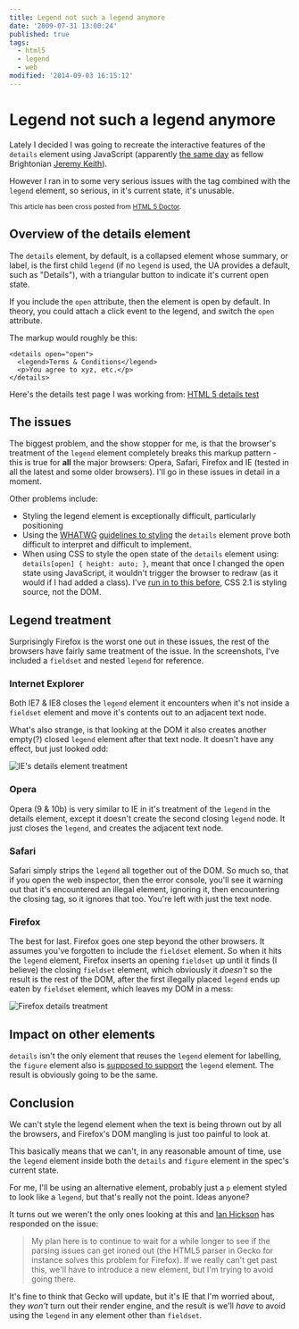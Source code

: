 ```yaml
---
title: Legend not such a legend anymore
date: '2009-07-31 13:00:24'
published: true
tags:
  - html5
  - legend
  - web
modified: '2014-09-03 16:15:12'
---
```

# Legend not such a legend anymore

Lately I decided I was going to recreate the interactive features of the <code>details</code> element using JavaScript (apparently [the same day](http://twitter.com/adactio/status/2869549874) as fellow Brightonian [Jeremy Keith](http://adactio.com/ "Adactio: Jeremy Keith")).

However I ran in to some very serious issues with the tag combined with the <code>legend</code> element, so serious, in it's current state, it's unusable.

<!--more-->

<small>This article has been cross posted from [HTML 5 Doctor](http://html5doctor.com).</small>

## Overview of the details element

The <code>details</code> element, by default, is a collapsed element whose summary, or label, is the first child <code>legend</code> (if no <code>legend</code> is used, the UA provides a default, such as "Details"), with a triangular button to indicate it's current open state.

If you include the <code>open</code> attribute, then the element is open by default.  In theory, you could attach a click event to the legend, and switch the <code>open</code> attribute.

The markup would roughly be this:

<pre><code>&lt;details open=&quot;open&quot;&gt;
  &lt;legend&gt;Terms &amp; Conditions&lt;/legend&gt;
  &lt;p&gt;You agree to xyz, etc.&lt;/p&gt;
&lt;/details&gt;</code></pre>

Here's the details test page I was working from: [HTML 5 details test](/demo/details.html)

## The issues

The biggest problem, and the show stopper for me, is that the browser's treatment of the <code>legend</code> element completely breaks this markup pattern - this is true for **all** the major browsers: Opera, Safari, Firefox and IE (tested in all the latest and some older browsers).  I'll go in these issues in detail in a moment.

Other problems include:

* Styling the legend element is exceptionally difficult, particularly positioning
* Using the <a href="http://www.whatwg.org/" title="Web Hypertext Application Technology Working Group">WHATWG</a> [guidelines to styling](http://www.whatwg.org/specs/web-apps/current-work/multipage/the-xhtml-syntax.html#the-details-element-0) the <code>details</code> element prove both difficult to interpret and difficult to implement.
* When using CSS to style the open state of the <code>details</code> element using: <code>details[open] { height: auto; }</code>, meant that once I changed the open state using JavaScript, it wouldn't trigger the browser to redraw (as it would if I had added a class). I've [run in to this before](http://twitter.com/rem/status/2178972149), CSS 2.1 is styling source, not the DOM.

## Legend treatment

Surprisingly Firefox is the worst one out in these issues, the rest of the browsers have fairly same treatment of the issue.  In the screenshots, I've included a <code>fieldset</code> and nested <code>legend</code> for reference.

### Internet Explorer

Both IE7 & IE8 closes the <code>legend</code> element it encounters when it's not inside a <code>fieldset</code> element and move it's contents out to an adjacent text node.

What's also strange, is that looking at the DOM it also creates another empty(?) closed <code>legend</code> element after that text node.  It doesn't have any effect, but just looked odd:

![IE's details element treatment](/images/ies-details-element-treatment.jpg)

### Opera

Opera (9 & 10b) is very similar to IE in it's treatment of the <code>legend</code> in the details element, except it doesn't create the second closing <code>legend</code> node.  It just closes the <code>legend</code>, and creates the adjacent text node.

### Safari

Safari simply strips the <code>legend</code> all together out of the DOM.  So much so, that if you open the web inspector, then the error console, you'll see it warning out that it's encountered an illegal element, ignoring it, then encountering the closing tag, so it ignores that too.  You're left with just the text node.

### Firefox

The best for last.  Firefox goes one step beyond the other browsers.  It assumes you've forgotten to include the <code>fieldset</code> element.  So when it hits the <code>legend</code> element, Firefox inserts an opening <code>fieldset</code> up until it finds (I believe) the closing <code>fieldset</code> element, which obviously it *doesn't* so the result is the rest of the DOM, after the first illegally placed <code>legend</code> ends up eaten by <code>fieldset</code> element, which leaves my DOM in a mess:

![Firefox details treatment](/images/firefox-details-treatment.jpg)

## Impact on other elements

<code>details</code> isn't the only element that reuses the <code>legend</code> element for labelling, the <code>figure</code> element also is [supposed to support](http://www.whatwg.org/specs/web-apps/current-work/multipage/embedded-content-0.html#the-figure-element) the <code>legend</code> element.  The result is obviously going to be the same.

## Conclusion

We can't style the legend element when the text is being thrown out by all the browsers, and Firefox's DOM mangling is just too painful to look at.

This basically means that we can't, in any reasonable amount of time, use the <code>legend</code> element inside both the <code>details</code> and <code>figure</code> element in the spec's current state.

For me, I'll be using an alternative element, probably just a <code>p</code> element styled to look like a <code>legend</code>, but that's really not the point.  Ideas anyone?

It turns out we weren't the only ones looking at this and [Ian Hickson](http://lists.whatwg.org/pipermail/whatwg-whatwg.org/2009-July/021494.html) has responded on the issue:

<blockquote>My plan here is to continue to wait for a while longer to see if the parsing issues can get ironed out (the HTML5 parser in Gecko for instance solves this problem for Firefox). If we really can't get past this, we'll have to introduce a new element, but I'm trying to avoid going there.</blockquote>

It's fine to think that Gecko will update, but it's IE that I'm worried about, they *won't* turn out their render engine, and the result is we'll *have* to avoid using the <code>legend</code> in any element other than <code>fieldset</code>.
